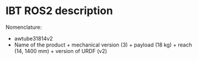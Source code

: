 # IBT ROS2 description
Nomenclature: 
- awtube31814v2
- Name of the product + mechanical version (3) + payload (18 kg) + reach (14, 1400 mm) + version of URDF (v2)
